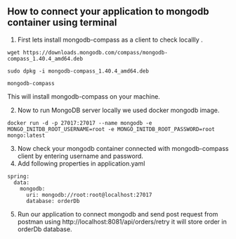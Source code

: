 ## How to connect your application to mongodb container using terminal

1. First lets install mongodb-compass as a client to check locallly .
```
wget https://downloads.mongodb.com/compass/mongodb-compass_1.40.4_amd64.deb
```
```
sudo dpkg -i mongodb-compass_1.40.4_amd64.deb
```
```
mongodb-compass
```
This will install mongodb-compass on your machine.

2. Now to run MongoDB server locally we used docker mongodb image.
```
docker run -d -p 27017:27017 --name mongodb -e MONGO_INITDB_ROOT_USERNAME=root -e MONGO_INITDB_ROOT_PASSWORD=root mongo:latest
```
3. Now check your mongodb container connected with mongodb-compass client by entering username and password.
4. Add following properties in application.yaml
```
spring:
  data:
    mongodb:
      uri: mongodb://root:root@localhost:27017
      database: orderDb
```
5. Run our application to connect mongodb and send post request from postman using http://localhost:8081/api/orders/retry it will store order in orderDb database.